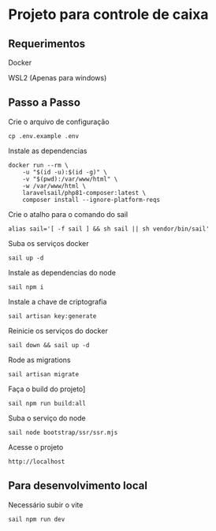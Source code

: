 # Projeto para controle de caixa

## Requerimentos

Docker

WSL2 (Apenas para windows)

## Passo a Passo

Crie o arquivo de configuração
```
cp .env.example .env
```

Instale as dependencias
```
docker run --rm \
    -u "$(id -u):$(id -g)" \
    -v "$(pwd):/var/www/html" \
    -w /var/www/html \
    laravelsail/php81-composer:latest \
    composer install --ignore-platform-reqs
```

Crie o atalho para o comando do sail
```
alias sail='[ -f sail ] && sh sail || sh vendor/bin/sail'
```

Suba os serviços docker
```
sail up -d
```

Instale as dependencias do node
```
sail npm i
```

Instale a chave de criptografia
```
sail artisan key:generate
```

Reinicie os serviços do docker
```
sail down && sail up -d
```

Rode as migrations
```
sail artisan migrate
```

Faça o build do projeto]
```
sail npm run build:all
```

Suba o serviço do node
```
sail node bootstrap/ssr/ssr.mjs
```

Acesse o projeto
```
http://localhost
```

## Para desenvolvimento local

Necessário subir o vite
```
sail npm run dev
```
